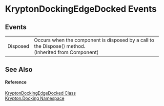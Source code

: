 # KryptonDockingEdgeDocked Events




## Events
<table>
<tr>
<td>Disposed</td>
<td>Occurs when the component is disposed by a call to the Dispose() method.<br />(Inherited from Component)</td></tr>
</table>

## See Also


#### Reference
<a href="7f00d40d-ad41-3af0-a4c1-1ec3db7a7821.md">KryptonDockingEdgeDocked Class</a>  
<a href="98399376-cf41-9454-4b4d-4fab2ca20bc7.md">Krypton.Docking Namespace</a>  
